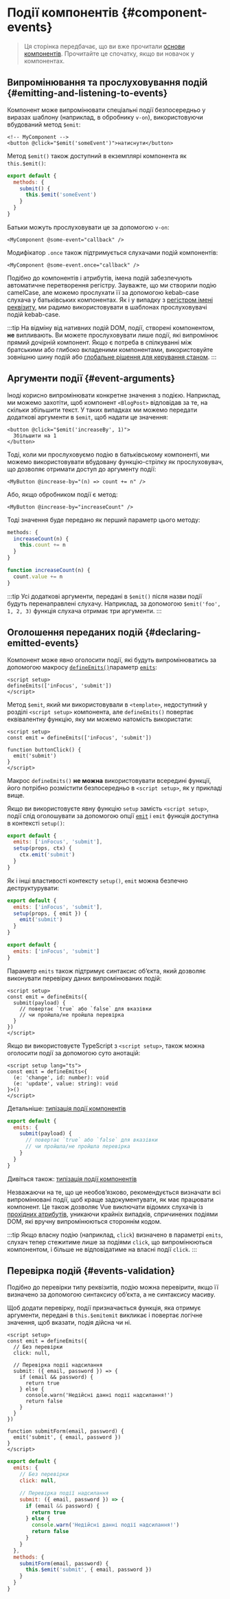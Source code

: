 <script setup>
import { onMounted } from 'vue'

if (typeof window !== 'undefined') {
  const hash = window.location.hash

  // Документація для v-model раніше була частиною цієї сторінки. Переспрямування застарілих посилань.
  if ([
    '#usage-with-v-model',
    '#v-model-arguments',
    '#multiple-v-model-bindings',
    '#handling-v-model-modifiers'
  ].includes(hash)) {
    onMounted(() => {
      window.location = './v-model.html' + hash
    })
  }
}
</script>
# Події компонентів {#component-events}

> Ця сторінка передбачає, що ви вже прочитали [основи компонентів](/guide/essentials/component-basics). Прочитайте це спочатку, якщо ви новачок у компонентах.

<div class="options-api">
  <VueSchoolLink href="https://vueschool.io/lessons/defining-custom-events-emits" title="Безкоштовний урок Vue.js про визначення спеціальних подій"/>
</div>

## Випромінювання та прослуховування подій {#emitting-and-listening-to-events}

Компонент може випромінювати спеціальні події безпосередньо у виразах шаблону (наприклад, в обробнику `v-on`), використовуючи вбудований метод `$emit`:

```vue-html
<!-- MyComponent -->
<button @click="$emit('someEvent')">натиснути</button>
```

<div class="options-api">

Метод `$emit()` також доступний в екземплярі компонента як `this.$emit()`:

```js
export default {
  methods: {
    submit() {
      this.$emit('someEvent')
    }
  }
}
```

</div>

Батьки можуть прослуховувати це за допомогою `v-on`:

```vue-html
<MyComponent @some-event="callback" />
```

Модифікатор `.once` також підтримується слухачами подій компонентів:

```vue-html
<MyComponent @some-event.once="callback" />
```

Подібно до компонентів і атрибутів, імена подій забезпечують автоматичне перетворення регістру. Зауважте, що ми створили подію camelCase, але можемо прослухати її за допомогою kebab-case слухача у батьківських компонентах. Як і у випадку з [регістром імені реквізиту](/guide/components/props#prop-name-casing), ми радимо використовувати в шаблонах прослуховувачі подій kebab-case.

:::tip
На відміну від нативних подій DOM, події, створені компонентом, **не** випливають. Ви можете прослуховувати лише події, які випромінює прямий дочірній компонент. Якщо є потреба в спілкуванні між братськими або глибоко вкладеними компонентами, використовуйте зовнішню шину подій або [глобальне рішення для керування станом](/guide/scaling-up/state-management).
:::

## Аргументи події {#event-arguments}

Іноді корисно випромінювати конкретне значення з подією. Наприклад, ми можемо захотіти, щоб компонент `<BlogPost>` відповідав за те, на скільки збільшити текст. У таких випадках ми можемо передати додаткові аргументи в `$emit`, щоб надати це значення:

```vue-html
<button @click="$emit('increaseBy', 1)">
  Збільшити на 1
</button>
```

Тоді, коли ми прослуховуємо подію в батьківському компоненті, ми можемо використовувати вбудовану функцію-стрілку як прослуховувач, що дозволяє отримати доступ до аргументу події:

```vue-html
<MyButton @increase-by="(n) => count += n" />
```

Або, якщо обробником події є метод:

```vue-html
<MyButton @increase-by="increaseCount" />
```

Тоді значення буде передано як перший параметр цього методу:

<div class="options-api">

```js
methods: {
  increaseCount(n) {
    this.count += n
  }
}
```

</div>
<div class="composition-api">

```js
function increaseCount(n) {
  count.value += n
}
```

</div>

:::tip
Усі додаткові аргументи, передані в `$emit()` після назви події будуть перенаправлені слухачу. Наприклад, за допомогою `$emit('foo', 1, 2, 3)` функція слухача отримає три аргументи.
:::

## Оголошення переданих подій {#declaring-emitted-events}

Компонент може явно оголосити події, які будуть випромінюватись за допомогою макросу <span class="composition-api">[`defineEmits()`](/api/sfc-script-setup#defineprops-defineemits)</span><span class="options-api">параметр [`emits`](/api/options-state#emits)</span>:

<div class="composition-api">

```vue
<script setup>
defineEmits(['inFocus', 'submit'])
</script>
```

Метод `$emit`, який ми використовували в `<template>`, недоступний у розділі `<script setup>` компонента, але `defineEmits()` повертає еквівалентну функцію, яку ми можемо натомість використати:

```vue
<script setup>
const emit = defineEmits(['inFocus', 'submit'])

function buttonClick() {
  emit('submit')
}
</script>
```

Макрос `defineEmits()` **не можна** використовувати всередині функції, його потрібно розмістити безпосередньо в `<script setup>`, як у прикладі вище.

Якщо ви використовуєте явну функцію `setup` замість `<script setup>`, події слід оголошувати за допомогою опції [`emit`](/api/options-state#emits) і `emit` функція доступна в контексті `setup()`:

```js
export default {
  emits: ['inFocus', 'submit'],
  setup(props, ctx) {
    ctx.emit('submit')
  }
}
```

Як і інші властивості контексту `setup()`, `emit` можна безпечно деструктурувати:

```js
export default {
  emits: ['inFocus', 'submit'],
  setup(props, { emit }) {
    emit('submit')
  }
}
```

</div>
<div class="options-api">

```js
export default {
  emits: ['inFocus', 'submit']
}
```

</div>

Параметр `emits` також підтримує синтаксис об’єкта, який дозволяє виконувати перевірку даних випромінюваних подій:

<div class="composition-api">

```vue
<script setup>
const emit = defineEmits({
  submit(payload) {
    // повертає `true` або `false` для вказівки
    // чи пройшла/не пройшла перевірка
  }
})
</script>
```

Якщо ви використовуєте TypeScript з `<script setup>`, також можна оголосити події за допомогою суто анотацій:

```vue
<script setup lang="ts">
const emit = defineEmits<{
  (e: 'change', id: number): void
  (e: 'update', value: string): void
}>()
</script>
```

Детальніше: [типізація події компонентів](/guide/typescript/composition-api#typing-component-emits) <sup class="vt-badge ts" />

</div>
<div class="options-api">

```js
export default {
  emits: {
    submit(payload) {
      // повертає `true` або `false` для вказівки
      // чи пройшла/не пройшла перевірка
    }
  }
}
```

Дивіться також: [типізація події компонентів](/guide/typescript/options-api#typing-component-emits) <sup class="vt-badge ts" />

</div>

Незважаючи на те, що це необов’язково, рекомендується визначати всі випромінювані події, щоб краще задокументувати, як має працювати компонент. Це також дозволяє Vue виключати відомих слухачів із [прохідних атрибутів](/guide/components/attrs#v-on-listener-inheritance), уникаючи крайніх випадків, спричинених подіями DOM, які вручну випромінюються стороннім кодом.

:::tip
Якщо власну подію (наприклад, `click`) визначено в параметрі `emits`, слухач тепер стежитиме лише за подіями `click`, що випромінюються компонентом, і більше не відповідатиме на власні події `click`.
:::

## Перевірка подій {#events-validation}

Подібно до перевірки типу реквізитів, подію можна перевірити, якщо її визначено за допомогою синтаксису об’єкта, а не синтаксису масиву.

Щоб додати перевірку, події призначається функція, яка отримує аргументи, передані в <span class="options-api">`this.$emit`</span><span class="composition-api">`emit` </span> викликає і повертає логічне значення, щоб вказати, подія дійсна чи ні.

<div class="composition-api">

```vue
<script setup>
const emit = defineEmits({
  // Без перевірки
  click: null,

  // Перевірка події надсилання
  submit: ({ email, password }) => {
    if (email && password) {
      return true
    } else {
      console.warn('Недійсні данні події надсилання!')
      return false
    }
  }
})

function submitForm(email, password) {
  emit('submit', { email, password })
}
</script>
```

</div>
<div class="options-api">

```js
export default {
  emits: {
    // Без перевірки
    click: null,

    // Перевірка події надсилання
    submit: ({ email, password }) => {
      if (email && password) {
        return true
      } else {
        console.warn('Недійсні данні події надсилання!')
        return false
      }
    }
  },
  methods: {
    submitForm(email, password) {
      this.$emit('submit', { email, password })
    }
  }
}
```

</div>
